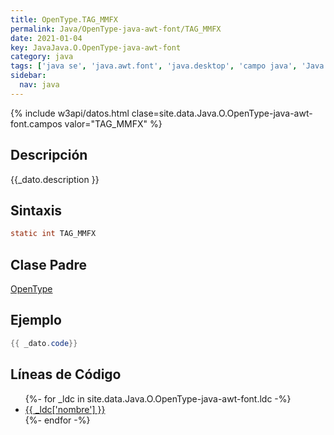 ```yaml
---
title: OpenType.TAG_MMFX
permalink: Java/OpenType-java-awt-font/TAG_MMFX
date: 2021-01-04
key: JavaJava.O.OpenType-java-awt-font
category: java
tags: ['java se', 'java.awt.font', 'java.desktop', 'campo java', 'Java 1.0']
sidebar: 
  nav: java
---
```


{% include w3api/datos.html clase=site.data.Java.O.OpenType-java-awt-font.campos valor="TAG_MMFX" %}

## Descripción
{{_dato.description }}

## Sintaxis
~~~java
static int TAG_MMFX
~~~

## Clase Padre
[OpenType](/Java/OpenType-java-awt-font/)

## Ejemplo
~~~java
{{ _dato.code}}
~~~

## Líneas de Código
<ul>
{%- for _ldc in site.data.Java.O.OpenType-java-awt-font.ldc -%}
   <li>
       <a href="{{_ldc['url'] }}">{{ _ldc['nombre'] }}</a>
   </li>
{%- endfor -%}
</ul>
